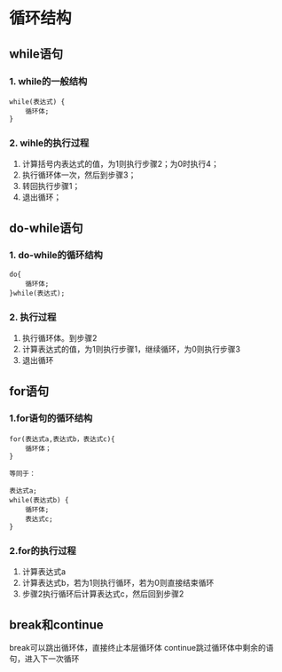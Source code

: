 # 循环结构
## while语句
### 1. while的一般结构
    while(表达式) {
        循环体;
    }
### 2. wihle的执行过程
1. 计算括号内表达式的值，为1则执行步骤2；为0时执行4；
2. 执行循环体一次，然后到步骤3；
3. 转回执行步骤1；
4. 退出循环；

## do-while语句
### 1. do-while的循环结构
    do{
        循环体;
    }while(表达式);
### 2. 执行过程
1. 执行循环体。到步骤2
2. 计算表达式的值，为1则执行步骤1，继续循环，为0则执行步骤3
3. 退出循环

## for语句
### 1.for语句的循环结构
    for(表达式a,表达式b，表达式c){
        循环体；
    }

    等同于：

    表达式a;
    while(表达式b) {
        循环体;
        表达式c;
    }
### 2.for的执行过程
1. 计算表达式a
2. 计算表达式b，若为1则执行循环，若为0则直接结束循环
3. 步骤2执行循环后计算表达式c，然后回到步骤2

## break和continue
break可以跳出循环体，直接终止本层循环体
continue跳过循环体中剩余的语句，进入下一次循环
